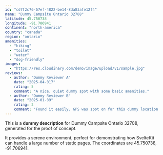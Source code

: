 ```yaml
---
id: "cd7f2c76-57ef-4822-be14-8da83afe12f4"
name: "Dummy Campsite Ontario 32708"
latitude: 45.750738
longitude: -91.706941
continent: "north-america"
country: "canada"
region: "ontario"
amenities:
  - "hiking"
  - "toilet"
  - "water"
  - "dog-friendly"
images:
  - "https://res.cloudinary.com/demo/image/upload/v1/sample.jpg"
reviews:
  - author: "Dummy Reviewer A"
    date: "2025-04-017"
    rating: 5
    comment: "A nice, quiet dummy spot with some basic amenities."
  - author: "Dummy Reviewer B"
    date: "2025-01-09"
    rating: 2
    comment: "Found it easily. GPS was spot on for this dummy location."
---
```


This is a **dummy description** for Dummy Campsite Ontario 32708, generated for the proof of concept.

It provides a serene environment, perfect for demonstrating how SvelteKit can handle a large number of static pages. The coordinates are 45.750738, -91.706941.
